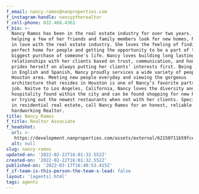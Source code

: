 ```yaml
---
f_email: nancy.ramos@nanproperties.com
f_instagram-handle: nancyytherealtor
f_cell-phone: 832.468.4362
f_bio: >-
  Nancy Ramos has been in the real estate industry for over two years. After
  helping a few of her friends and family members look for new homes, Nancy fell
  in love with the real estate industry. She loves the feeling of finding the
  perfect home for people and getting the opportunity to be a part of the
  biggest purchase of someone's life. Nancy loves building long lasting
  relationships with her clients based on trust, communication, and honesty. She
  prides herself on always putting her clients’ interests first. Being bilingual
  in English and Spanish, Nancy proudly services a wide variety of people in the
  Houston area. Meeting new people everyday and viewing the gorgeous
  architecture that resides in Houston is one of Nancy’s favorite parts of her
  job. Naitve to Los Angeles, California, Nancy loves the diversity and southern
  hospitality found within the city and can be found shopping for new home decor
  or trying out the newest restaurants when not with her clients. Specializing
  in residential real estate, call Nancy Ramos for an honest, reliable and
  hardworking Realtor. 
title: Nancy Ramos
f_title: Realtor Associate
f_headshot:
  url: >-
   https://development.nanproperties.com/assets/external/62150711b59fce062605d265_web20capture_22-2-2022_95342_drive.google.com.jpeg
  alt: null
slug: nancy-ramos
updated-on: '2022-02-22T16:01:32.552Z'
created-on: '2022-02-22T16:01:32.552Z'
published-on: '2022-03-17T16:40:53.415Z'
f_if-team-is-this-person-the-team-s-lead: false
layout: '[agents].html'
tags: agents
---
```



